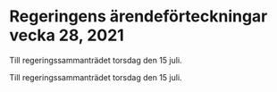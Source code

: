 # Regeringens ärendeförteckningar vecka 28, 2021

Till regeringssammanträdet torsdag den 15 juli.

Till regeringssammanträdet torsdag den 15 juli.
